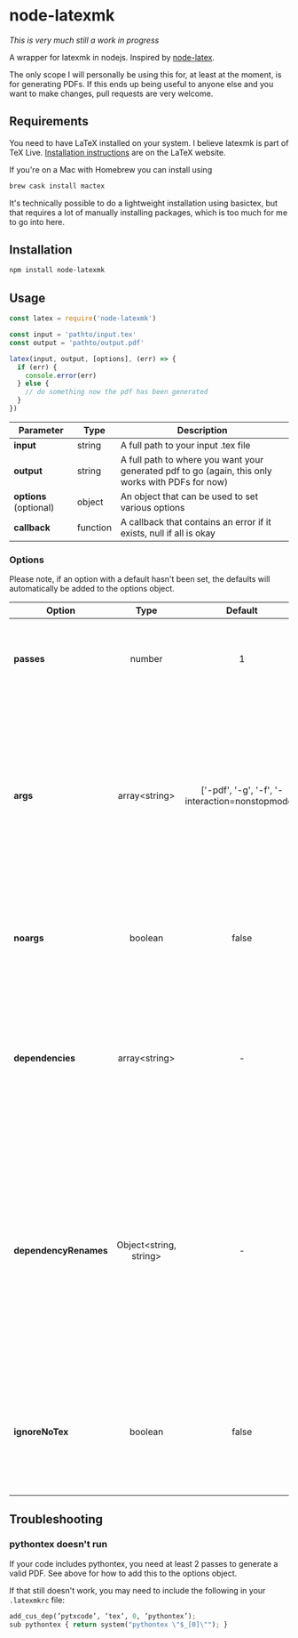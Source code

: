 # node-latexmk
*This is very much still a work in progress*

A wrapper for latexmk in nodejs. Inspired by [node-latex](https://www.npmjs.com/package/node-latex).

The only scope I will personally be using this for, at least at the moment, is for generating PDFs. If this ends up being useful to anyone else and you want to make changes, pull requests are very welcome.


## Requirements
You need to have LaTeX installed on your system. I believe latexmk is part of TeX Live. [Installation instructions](https://www.latex-project.org/get/) are on the LaTeX website.

If you're on a Mac with Homebrew you can install using
```bash
brew cask install mactex
```

It's technically possible to do a lightweight installation using basictex, but that requires a lot of manually installing packages, which is too much for me to go into here.


## Installation
```bash
npm install node-latexmk
```


## Usage
```javascript
const latex = require('node-latexmk')

const input = 'pathto/input.tex'
const output = 'pathto/output.pdf'

latex(input, output, [options], (err) => {
  if (err) {
    console.error(err)
  } else {
    // do something now the pdf has been generated
  }
})
```
| Parameter | Type | Description |
| --- | --- | --- |
| **input** | string | A full path to your input .tex file |
| **output** | string | A full path to where you want your generated pdf to go (again, this only works with PDFs for now) |
| **options** (optional) | object | An object that can be used to set various options |
| **callback** | function | A callback that contains an error if it exists, null if all is okay |


### Options
Please note, if an option with a default hasn't been set, the defaults will automatically be added to the options object.

| Option | Type | Default | Description |
| --- |:---:|:---:| --- |
| **passes** | number | 1 | How many times latexmk should run (use 2 or more for pythontex) |
| **args** | array\<string\> | \['-pdf', '-g', '-f', '-interaction=nonstopmode'\] | The arguments that will be sent by default. Any arguments passed in the options object will be considered as additional to these four, unless **noargs** is set to true |
| **noargs** | boolean | false | Set this to true if you want to remove the arguments above and set them all yourself |
| **dependencies** | array\<string\> | - | An array of paths to files you would like copied in addition to the tex file, for example a JSON object of options or a template file.
| **dependencyRenames** | Object\<string, string\> | - | A dictionary that will allow the dependency files to be renamed upon copy. Useful if you need to dynamically generate them with random filenames but your `.tex` file expects something with a certain name |
| **ignoreNoTex** | boolean | false | node-latexmk will return an error if your input file does not end in `.tex`. Set this to true to ignore that behaviour


## Troubleshooting
### pythontex doesn't run
If your code includes pythontex, you need at least 2 passes to generate a valid PDF. See above for how to add this to the options object.

If that still doesn't work, you may need to include the following in your `.latexmkrc` file:
```python
add_cus_dep(’pytxcode’, ’tex’, 0, ’pythontex’);
sub pythontex { return system("pythontex \"$_[0]\""); }
```


